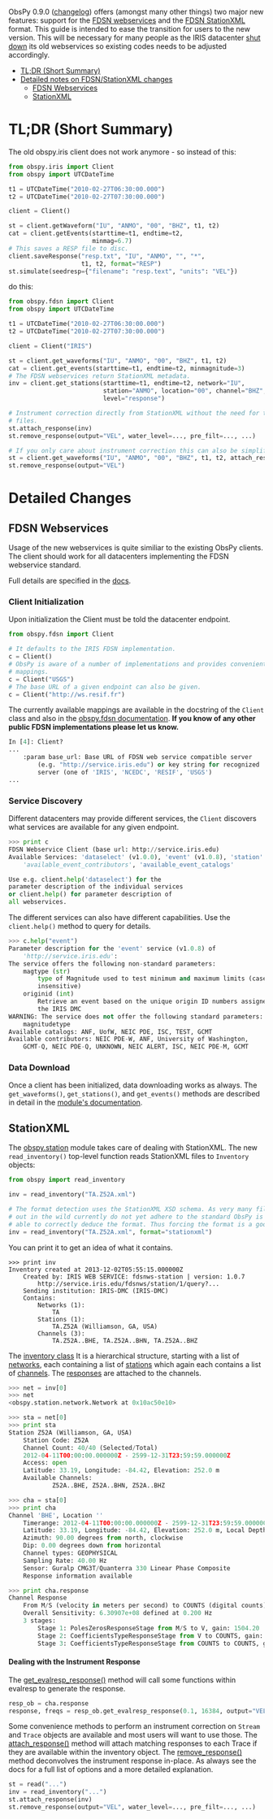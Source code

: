 ObsPy 0.9.0 ([changelog](https://github.com/obspy/obspy/releases/tag/0.9.0)) offers (amongst many other things) two major new features: support for the [FDSN webservices](http://www.fdsn.org/webservices/) and the [FDSN StationXML](http://www.fdsn.org/xml/station/) format. This guide is intended to ease the transition for users to the new version. This will be necessary for many people as the IRIS datacenter [shut down](http://www.iris.edu/dms/nodes/dmc/news/2013/03/new-fdsn-web-services-and-retirement-of-deprecated-services/) its old webservices so existing codes needs to be adjusted accordingly.

 - [TL;DR (Short Summary)](Migration-to-ObsPy-0.9.0#tldr)
 - [Detailed notes on FDSN/StationXML changes](Migration-to-ObsPy-0.9.0#detailed-changes)
   - [FDSN Webservices](Migration-to-ObsPy-0.9.0#fdsn-webservices)
   - [StationXML](Migration-to-ObsPy-0.9.0#stationxml)

# TL;DR (Short Summary)

The old obspy.iris client does not work anymore - so instead of this:

```python
from obspy.iris import Client
from obspy import UTCDateTime

t1 = UTCDateTime("2010-02-27T06:30:00.000")
t2 = UTCDateTime("2010-02-27T07:30:00.000")

client = Client()

st = client.getWaveform("IU", "ANMO", "00", "BHZ", t1, t2)
cat = client.getEvents(starttime=t1, endtime=t2,
                       minmag=6.7)
# This saves a RESP file to disc.  
client.saveResponse("resp.txt", "IU", "ANMO", "", "*",
                    t1, t2, format="RESP") 
st.simulate(seedresp={"filename": "resp.text", "units": "VEL"}) 
```

do this:

```python
from obspy.fdsn import Client
from obspy import UTCDateTime

t1 = UTCDateTime("2010-02-27T06:30:00.000")
t2 = UTCDateTime("2010-02-27T07:30:00.000")

client = Client("IRIS")

st = client.get_waveforms("IU", "ANMO", "00", "BHZ", t1, t2)
cat = client.get_events(starttime=t1, endtime=t2, minmagnitude=3)
# The FDSN webservices return StationXML metadata.
inv = client.get_stations(starttime=t1, endtime=t2, network="IU",
                          station="ANMO", location="00", channel="BHZ",
                          level="response")

# Instrument correction directly from StationXML without the need for temporary
# files.
st.attach_response(inv)
st.remove_response(output="VEL", water_level=..., pre_filt=..., ...)

# If you only care about instrument correction this can also be simplified.
st = client.get_waveforms("IU", "ANMO", "00", "BHZ", t1, t2, attach_response=True)
st.remove_response(output="VEL")

```

# Detailed Changes
## FDSN Webservices

Usage of the new webservices is quite similiar to the existing ObsPy clients. The client should work for all datacenters implementing the FDSN webservice standard.

Full details are specified in the  [docs](http://docs.obspy.org/packages/obspy.fdsn.html).

### Client Initialization

Upon initialization the Client must be told the datacenter endpoint.

```python
from obspy.fdsn import Client

# It defaults to the IRIS FDSN implementation.
c = Client()
# ObsPy is aware of a number of implementations and provides convenient 
# mappings.
c = Client("USGS")
# The base URL of a given endpoint can also be given.
c = Client("http://ws.resif.fr")
```

The currently available mappings are available in the docstring of the `Client` class and also in the [obspy.fdsn documentation](http://docs.obspy.org/packages/obspy.fdsn.html). **If you know of any other public FDSN implementations please let us know.**

```python
In [4]: Client?
...
    :param base_url: Base URL of FDSN web service compatible server
        (e.g. "http://service.iris.edu") or key string for recognized
        server (one of 'IRIS', 'NCEDC', 'RESIF', 'USGS')
...
```

### Service Discovery

Different datacenters may provide different services, the `Client` discovers what services are available for any given endpoint.

```python
>>> print c
FDSN Webservice Client (base url: http://service.iris.edu)
Available Services: 'dataselect' (v1.0.0), 'event' (v1.0.8), 'station' (v1.0.9),
	'available_event_contributors', 'available_event_catalogs'

Use e.g. client.help('dataselect') for the
parameter description of the individual services
or client.help() for parameter description of
all webservices.
```

The different services can also have different capabilities. Use the `client.help()` method to query for details.
```python
>>> c.help("event")
Parameter description for the 'event' service (v1.0.8) of 
	'http://service.iris.edu':
The service offers the following non-standard parameters:
    magtype (str)
        type of Magnitude used to test minimum and maximum limits (case
        insensitive)
    originid (int)
        Retrieve an event based on the unique origin ID numbers assigned by
        the IRIS DMC
WARNING: The service does not offer the following standard parameters: 
	magnitudetype
Available catalogs: ANF, UofW, NEIC PDE, ISC, TEST, GCMT
Available contributors: NEIC PDE-W, ANF, University of Washington, 
	GCMT-Q, NEIC PDE-Q, UNKNOWN, NEIC ALERT, ISC, NEIC PDE-M, GCMT
```

### Data Download

Once a client has been initialized, data downloading works as always. The `get_waveforms()`, `get_stations()`, and `get_events()` methods are described in detail in the [module's documentation](http://docs.obspy.org/packages/obspy.fdsn.html).

## StationXML

The [obspy.station](http://docs.obspy.org/packages/obspy.station.html)  module takes care of dealing with StationXML. The new `read_inventory()` top-level function reads StationXML files to `Inventory` objects:

```python
from obspy import read_inventory

inv = read_inventory("TA.Z52A.xml")

# The format detection uses the StationXML XSD schema. As very many files 
# out in the wild currently do not yet adhere to the standard ObsPy is not 
# able to correctly deduce the format. Thus forcing the format is a good idea.
inv = read_inventory("TA.Z52A.xml", format="stationxml")
```

You can print it to get an idea of what it contains.
```
>>> print inv
Inventory created at 2013-12-02T05:55:15.000000Z
    Created by: IRIS WEB SERVICE: fdsnws-station | version: 1.0.7
        http://service.iris.edu/fdsnws/station/1/query?...
    Sending institution: IRIS-DMC (IRIS-DMC)
    Contains:
        Networks (1):
            TA
        Stations (1):
            TA.Z52A (Williamson, GA, USA)
        Channels (3):
            TA.Z52A..BHE, TA.Z52A..BHN, TA.Z52A..BHZ
```

The [inventory class](http://docs.obspy.org/packages/autogen/obspy.station.inventory.Inventory.html#obspy.station.inventory.Inventory) It is a hierarchical structure, starting with a list of [networks](http://docs.obspy.org/packages/autogen/obspy.station.network.Network.html#obspy.station.network.Network), each containing a list of [stations](http://docs.obspy.org/packages/autogen/obspy.station.station.Station.html#obspy.station.station.Station) which again each contains a list of [channels](http://docs.obspy.org/packages/autogen/obspy.station.channel.Channel.html#obspy.station.channel.Channel). The [responses](http://docs.obspy.org/packages/autogen/obspy.station.response.html#module-obspy.station.response) are attached to the channels.

```python
>>> net = inv[0]
>>> net
<obspy.station.network.Network at 0x10ac50e10>

>>> sta = net[0]
>>> print sta
Station Z52A (Williamson, GA, USA)
    Station Code: Z52A
    Channel Count: 40/40 (Selected/Total)
    2012-04-11T00:00:00.000000Z - 2599-12-31T23:59:59.000000Z
    Access: open
    Latitude: 33.19, Longitude: -84.42, Elevation: 252.0 m
    Available Channels:
            Z52A..BHE, Z52A..BHN, Z52A..BHZ

>>> cha = sta[0]
>>> print cha
Channel 'BHE', Location ''
    Timerange: 2012-04-11T00:00:00.000000Z - 2599-12-31T23:59:59.000000Z
    Latitude: 33.19, Longitude: -84.42, Elevation: 252.0 m, Local Depth: 0.0 m
    Azimuth: 90.00 degrees from north, clockwise
    Dip: 0.00 degrees down from horizontal
    Channel types: GEOPHYSICAL
    Sampling Rate: 40.00 Hz
    Sensor: Guralp CMG3T/Quanterra 330 Linear Phase Composite
    Response information available

>>> print cha.response
Channel Response
    From M/S (velocity in meters per second) to COUNTS (digital counts)
    Overall Sensitivity: 6.30907e+08 defined at 0.200 Hz
    3 stages:
        Stage 1: PolesZerosResponseStage from M/S to V, gain: 1504.20
        Stage 2: CoefficientsTypeResponseStage from V to COUNTS, gain: 419430.00
        Stage 3: CoefficientsTypeResponseStage from COUNTS to COUNTS, gain: 1.00
```

#### Dealing with the Instrument Response

The [get\_evalresp\_response()](http://docs.obspy.org/packages/autogen/obspy.station.response.Response.get_evalresp_response.html#obspy.station.response.Response.get_evalresp_response) method will call some functions within evalresp to generate the response.

```python
resp_ob = cha.response
response, freqs = resp_ob.get_evalresp_response(0.1, 16384, output="VEL")
```

Some convenience methods to perform an instrument correction on `Stream` and `Trace` objects are available and most users will want to use those. The [attach\_response()](http://docs.obspy.org/packages/autogen/obspy.core.stream.Stream.attach_response.html?highlight=attach_response#obspy.core.stream.Stream.attach_response) method will attach matching responses to each Trace if they are available within the inventory object. The [remove\_response()](http://docs.obspy.org/packages/autogen/obspy.core.trace.Trace.remove_response.html?highlight=remove_response#obspy.core.trace.Trace.remove_response) method deconvolves the instrument response in-place. As always see the docs for a full list of options and a more detailed explanation.

```python
st = read("...")
inv = read_inventory("...")
st.attach_response(inv)
st.remove_response(output="VEL", water_level=..., pre_filt=..., ...)
```